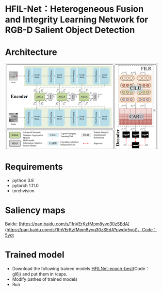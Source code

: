 # HFIL-Net：Heterogeneous Fusion and Integrity Learning Network for RGB-D Salient Object Detection
# Architecture
![](https://github.com/BojueGao/HFIL-Net/blob/master/overview2.0.png)
# Requirements
* python 3.8
* pytorch 1.11.0
* torchvision
# Saliency maps
Baidu: [https://pan.baidu.com/s/1fnVErKzfMpm8yvq30zSEdA](https://pan.baidu.com/s/1fnVErKzfMpm8yvq30zSEdA?pwd=5yot)，Code：5yot
# Trained model
* Download the following trained models [HFILNet-epoch-best](https://pan.baidu.com/s/10L04GbovNMN-mH3c6lIG_w?pwd=g16j)(Code：gl6j) and put them in /caps.
* Modify pathes of trained models
* Run

